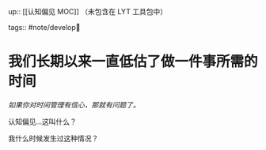 up:: [[认知偏见 MOC]] （未包含在 LYT 工具包中）

tags:: #note/develop🍃 

# 我们长期以来一直低估了做一件事所需的时间

_如果你对时间管理有信心，那就有问题了。_  

认知偏见...这叫什么？  

我什么时候发生过这种情况？
